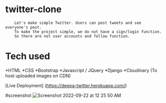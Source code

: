 # twitter-clone
        Let's make simple Twitter. Users can post tweets and see everyone's post.
        To make the project simple, we do not have a sign/login function.
        So there are not user accounts and follow function. 
        
        
        
 # Tech used
 *HTML
 *CSS
 *Bootstrap
 *Javascript / JQuery
 *Django
 *Cloudinary (To host uploaded images on CDN)
 


[Live Deployment]  (https://deepa-twitter.herokuapp.com/)

#screenshot
![Screenshot 2022-09-22 at 12 25 50 AM](https://user-images.githubusercontent.com/109765212/191587807-095eced3-a995-4058-97c2-06c5469cbb17.png)


